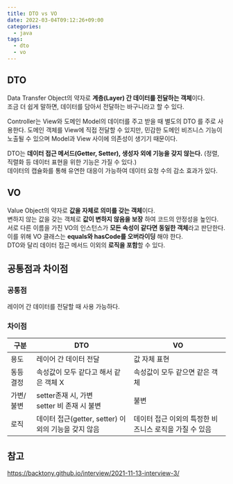 ```yaml
---
title: DTO vs VO
date: 2022-03-04T09:12:26+09:00
categories:
  - java
tags: 
  - dto
  - vo
---
```


## DTO
Data Transfer Object의 약자로 **계층(Layer) 간 데이터를 전달하는 객체**이다.  
조금 더 쉽게 말하면, 데이터를 담아서 전달하는 바구니라고 할 수 있다.  

Controller는 View와 도메인 Model의 데이터를 주고 받을 때 별도의 DTO 를 주로 사용한다. 도메인 객체를 View에 직접 전달할 수 있지만, 민감한 도메인 비즈니스 기능이 노출될 수 있으며 Model과 View 사이에 의존성이 생기기 때문이다.

DTO는 **데이터 접근 메서드(Getter, Setter), 생성자 외에 기능을 갖지 않는다.** (정렬, 직렬화 등 데이터 표현을 위한 기능은 가질 수 있다.)  
데이터의 캡슐화를 통해 유연한 대응이 가능하여 데이터 요청 수의 감소 효과가 있다.  

## VO
Value Object의 약자로 **값을 자체로 의미를 갖는 객체**이다.  
변하지 않는 값을 갖는 객체로 **값이 변하지 않음을 보장** 하여 코드의 안정성을 높인다.  
서로 다른 이름을 가진 VO의 인스턴스가 **모든 속성이 같다면 동일한 객체**라고 판단한다.  
이를 위해 VO 클래스는 **equals와 hasCode를 오버라이딩** 해야 한다.  
DTO와 달리 데이터 접근 메서드 이외의 **로직을 포함**할 수 있다.  

## 공통점과 차이점

### 공통점
레이어 간 데이터를 전달할 때 사용 가능하다.  

### 차이점

구분|DTO|VO 
---|---|---  
용도|레이어 간 데이터 전달|값 자체 표현  
동등 결정|속성값이 모두 같다고 해서 같은 객체 X|속성값이 모두 같으면 같은 객체  
가변/불변|setter존재 시, 가변 <br> setter 비 존재 시 불변|불변  
로직|데이터 접근(getter, setter) 이외의 기능을 갖지 않음|데이터 접근 이외의 특정한 비즈니스 로직을 가질 수 있음  


## 참고
https://backtony.github.io/interview/2021-11-13-interview-3/
